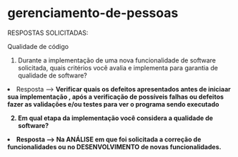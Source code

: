 # gerenciamento-de-pessoas #
RESPOSTAS SOLICITADAS:

Qualidade de código

1.	Durante a implementação de uma nova funcionalidade de software solicitada, quais critérios você avalia e implementa para garantia de qualidade de software?
<li>Resposta --> <b> Verificar quais os defeitos apresentados antes de iniciaar sua implementação , após a verificação de possíveis falhas ou defeitos fazer as validações e/ou testes para ver o programa sendo executado <p>

2.	Em qual etapa da implementação você considera a qualidade de software?
<li>Resposta --> <b>Na ANÁLISE em que foi solicitada a correção de funcionalidades ou no DESENVOLVIMENTO de novas funcionalidades.

